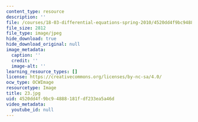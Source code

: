 ```yaml
---
content_type: resource
description: ''
file: /courses/18-03-differential-equations-spring-2010/4520dd4f9bc94888181fdf233ea5a46d_23.jpg
file_size: 2812
file_type: image/jpeg
hide_download: true
hide_download_original: null
image_metadata:
  caption: ''
  credit: ''
  image-alt: ''
learning_resource_types: []
license: https://creativecommons.org/licenses/by-nc-sa/4.0/
ocw_type: OCWImage
resourcetype: Image
title: 23.jpg
uid: 4520dd4f-9bc9-4888-181f-df233ea5a46d
video_metadata:
  youtube_id: null
---
```

